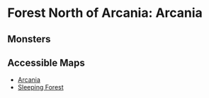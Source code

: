 # Forest North of Arcania: Arcania

## Monsters

## Accessible Maps

- [Arcania](/arcania)
- [Sleeping Forest](/sleeping-forest)
